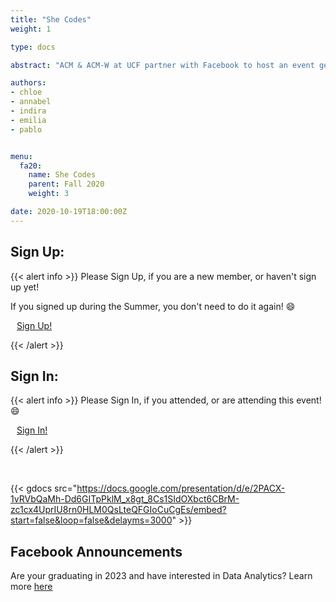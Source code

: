 ```yaml
---
title: "She Codes"
weight: 1

type: docs

abstract: "ACM & ACM-W at UCF partner with Facebook to host an event geared towards supporting women in the tech field."

authors:
- chloe
- annabel
- indira
- emilia
- pablo


menu:
  fa20:
    name: She Codes
    parent: Fall 2020
    weight: 3

date: 2020-10-19T18:00:00Z
---
```


## Sign Up:

{{< alert info >}}
Please Sign Up, if you are a new member, or haven't sign up yet!

If you signed up during the Summer, you don't need to do it again! :smile:

<a class="btn btn-light btn-lg" href="https://ucfacmw.org/sign-up" role="button">
<i class="fas fa-file-alt" style="padding-right: 10px;"></i>  Sign Up!</a>

{{< /alert >}}

## Sign In:

{{< alert info >}}
Please Sign In, if you attended, or are attending this event! :smile:

<a class="btn btn-light btn-lg" href="https://ucfacmw.org/sign-in" role="button">
<i class="fas fa-file-alt" style="padding-right: 10px;"></i>  Sign In!</a>

{{< /alert >}}

<br>

{{< gdocs src="https://docs.google.com/presentation/d/e/2PACX-1vRVbQaMh-Dd6GITpPklM_x8gt_8Cs1SIdOXbct6CBrM-zc1cx4UprIU8rn0HLM0QsLteQFGIoCuCgEs/embed?start=false&loop=false&delayms=3000" >}}

## Facebook Announcements
Are your graduating in 2023 and have interested in Data Analytics? Learn more [here](https://www.facebook.com/careers/fbuanalytics)